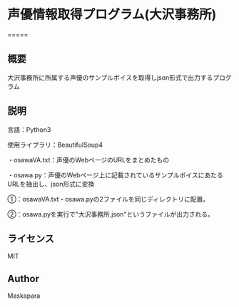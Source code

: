 # 声優情報取得プログラム(大沢事務所)

=====

## 概要
大沢事務所に所属する声優のサンプルボイスを取得しjson形式で出力するプログラム

## 説明
言語：Python3

使用ライブラリ：BeautifulSoup4

・osawaVA.txt：声優のWebページのURLをまとめたもの

・osawa.py：声優のWebページ上に記載されているサンプルボイスにあたるURLを抽出し、json形式に変換

①：osawaVA.txt・osawa.pyの2ファイルを同じディレクトリに配置。

②：osawa.pyを実行で"大沢事務所.json"というファイルが出力される。

## ライセンス
MIT

## Author
Maskapara